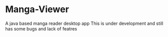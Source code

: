 # Manga-Viewer
A java based manga reader desktop app
This is under development and still has some bugs and lack of featres
